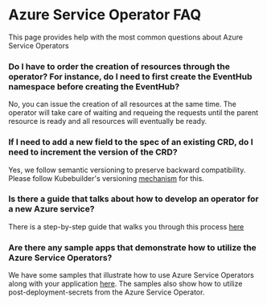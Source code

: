 # Azure Service Operator FAQ

This page provides help with the most common questions about Azure Service Operators

### Do I have to order the creation of resources through the operator? For instance, do I need to first create the EventHub namespace before creating the EventHub?
No, you can issue the creation of all resources at the same time. The operator will take care of waiting and requeing the requests until the parent resource is ready and all resources will eventually be ready.

### If I need to add a new field to the spec of an existing CRD, do I need to increment the version of the CRD?
Yes, we follow semantic versioning to preserve backward compatibility. Please follow Kubebuilder's versioning [mechanism](https://book.kubebuilder.io/multiversion-tutorial/conversion-concepts.html) for this.

### Is there a guide that talks about how to develop an operator for a new Azure service?
There is a step-by-step guide that walks you through this process [here](/howto/newoperatorguide.md)

### Are there any sample apps that demonstrate how to utilize the Azure Service Operators?
We have some samples that illustrate how to use Azure Service Operators along with your application [here](https://github.com/Azure-Samples/azure-service-operator-samples). The samples also show how to utilize post-deployment-secrets from the Azure Service Operator.